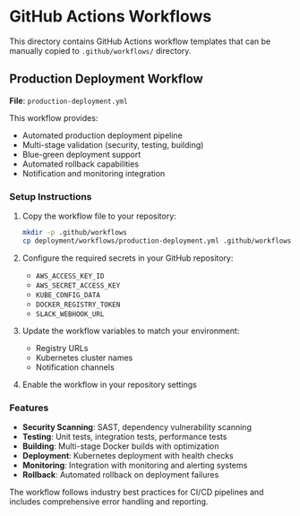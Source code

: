 # GitHub Actions Workflows

This directory contains GitHub Actions workflow templates that can be manually copied to `.github/workflows/` directory.

## Production Deployment Workflow

**File**: `production-deployment.yml`

This workflow provides:
- Automated production deployment pipeline
- Multi-stage validation (security, testing, building)
- Blue-green deployment support
- Automated rollback capabilities
- Notification and monitoring integration

### Setup Instructions

1. Copy the workflow file to your repository:
   ```bash
   mkdir -p .github/workflows
   cp deployment/workflows/production-deployment.yml .github/workflows/
   ```

2. Configure the required secrets in your GitHub repository:
   - `AWS_ACCESS_KEY_ID`
   - `AWS_SECRET_ACCESS_KEY`
   - `KUBE_CONFIG_DATA`
   - `DOCKER_REGISTRY_TOKEN`
   - `SLACK_WEBHOOK_URL`

3. Update the workflow variables to match your environment:
   - Registry URLs
   - Kubernetes cluster names
   - Notification channels

4. Enable the workflow in your repository settings

### Features

- **Security Scanning**: SAST, dependency vulnerability scanning
- **Testing**: Unit tests, integration tests, performance tests
- **Building**: Multi-stage Docker builds with optimization
- **Deployment**: Kubernetes deployment with health checks
- **Monitoring**: Integration with monitoring and alerting systems
- **Rollback**: Automated rollback on deployment failures

The workflow follows industry best practices for CI/CD pipelines and includes comprehensive error handling and reporting.